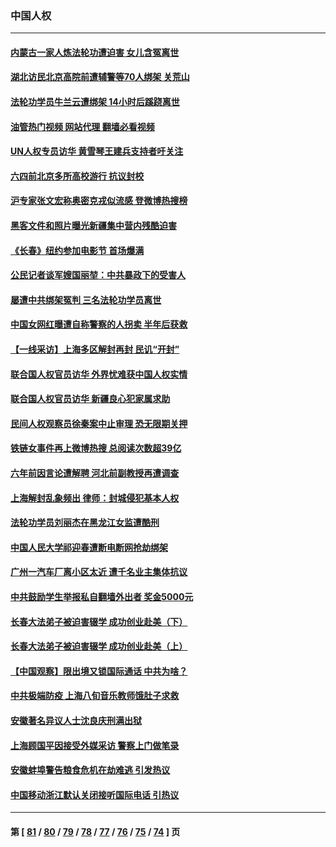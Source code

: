 ### 中国人权
---
#### [内蒙古一家人炼法轮功遭迫害 女儿含冤离世](../../pages/ncid278/n13744475.md?05261245) 
#### [湖北访民北京高院前遭辅警等70人绑架 关荒山](../../pages/ncid278/n13745002.md?05261245) 
#### [法轮功学员牛兰云遭绑架 14小时后蹊跷离世](../../pages/ncid278/n13744926.md?05261245) 
#### [油管热门视频 网站代理 翻墙必看视频](http://209.222.30.114:81/youtube.html?05261245)
#### [UN人权专员访华 黄雪琴王建兵支持者吁关注](../../pages/ncid278/n13744651.md?05261245) 
#### [六四前北京多所高校游行 抗议封校](../../pages/ncid278/n13744574.md?05261245) 
#### [沪专家张文宏称奥密克戎似流感 登微博热搜榜](../../pages/ncid278/n13744510.md?05261245) 
#### [黑客文件和照片曝光新疆集中营内残酷迫害](../../pages/ncid278/n13743846.md?05261245) 
#### [《长春》纽约参加电影节  首场爆满](../../pages/ncid278/n13744183.md?05261245) 
#### [公民记者谈军嫂国丽堃：中共暴政下的受害人](../../pages/ncid278/n13744068.md?05261245) 
#### [屡遭中共绑架冤判 三名法轮功学员离世](../../pages/ncid278/n13743718.md?05261245) 
#### [中国女网红曝遭自称警察的人拐卖 半年后获救](../../pages/ncid278/n13743517.md?05261245) 
#### [【一线采访】上海多区解封再封 民讥“开封”](../../pages/ncid278/n13743050.md?05261245) 
#### [联合国人权官员访华 外界忧难获中国人权实情](../../pages/ncid278/n13743139.md?05261245) 
#### [联合国人权官员访华 新疆良心犯家属求助](../../pages/ncid278/n13742950.md?05261245) 
#### [民间人权观察员徐秦案中止审理 恐无限期关押](../../pages/ncid278/n13742698.md?05261245) 
#### [铁链女事件再上微博热搜 总阅读次数超39亿](../../pages/ncid278/n13742497.md?05261245) 
#### [六年前因言论遭解聘 河北前副教授再遭调查](../../pages/ncid278/n13742115.md?05261245) 
#### [上海解封乱象频出 律师：封城侵犯基本人权](../../pages/ncid278/n13741824.md?05261245) 
#### [法轮功学员刘丽杰在黑龙江女监遭酷刑](../../pages/ncid278/n13740915.md?05261245) 
#### [中国人民大学祁迎春遭断电断网抢劫绑架](../../pages/ncid278/n13730164.md?05261245) 
#### [广州一汽车厂离小区太近 遭千名业主集体抗议](../../pages/ncid278/n13739826.md?05261245) 
#### [中共鼓励学生举报私自翻墙外出者 奖金5000元](../../pages/ncid278/n13739345.md?05261245) 
#### [长春大法弟子被迫害辍学 成功创业赴美（下）](../../pages/ncid278/n13738692.md?05261245) 
#### [长春大法弟子被迫害辍学 成功创业赴美（上）](../../pages/ncid278/n13738681.md?05261245) 
#### [【中国观察】限出境又锁国际通话 中共为啥？](../../pages/ncid278/n13738584.md?05261245) 
#### [中共极端防疫 上海八旬音乐教师饿肚子求救](../../pages/ncid278/n13738037.md?05261245) 
#### [安徽著名异议人士沈良庆刑满出狱](../../pages/ncid278/n13738035.md?05261245) 
#### [上海顾国平因接受外媒采访 警察上门做笔录](../../pages/ncid278/n13736303.md?05261245) 
#### [安徽蚌埠警告粮食危机在劫难逃 引发热议](../../pages/ncid278/n13736542.md?05261245) 
#### [中国移动浙江默认关闭接听国际电话 引热议](../../pages/ncid278/n13736295.md?05261245) 

---
#### 第 [ [81](./81.md?05261245) / [80](./80.md?05261245) / [79](./79.md?05261245) / [78](./78.md?05261245) / [77](./77.md?05261245) / [76](./76.md?05261245) / [75](./75.md?05261245) / [74](./74.md?05261245) ] 页
